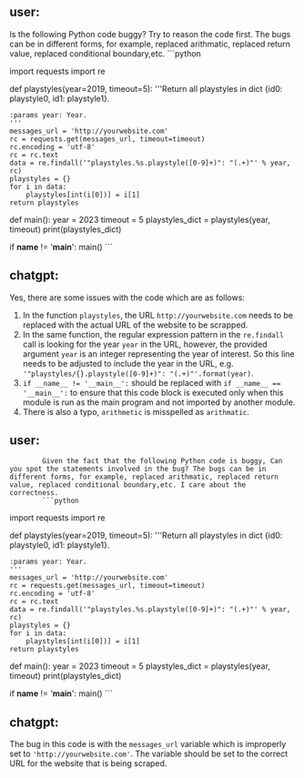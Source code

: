 

## user: 

Is the following Python code buggy? Try to reason the code first. The bugs can be in different forms, for example, replaced arithmatic, replaced return value, replaced conditional boundary,etc.
            ```python
            














import requests
import re

def playstyles(year=2019, timeout=5):
    '''Return all playstyles in dict {id0: playstyle0, id1: playstyle1}.

    :params year: Year.
    '''
    messages_url = 'http://yourwebsite.com'
    rc = requests.get(messages_url, timeout=timeout)
    rc.encoding = 'utf-8'
    rc = rc.text
    data = re.findall('"playstyles.%s.playstyle([0-9]+)": "(.+)"' % year, rc)
    playstyles = {}
    for i in data:
        playstyles[int(i[0])] = i[1]
    return playstyles

def main():
    year = 2023
    timeout = 5
    playstyles_dict = playstyles(year, timeout)
    print(playstyles_dict)

if __name__ != '__main__':
    main()
            ```
            

## chatgpt: 

Yes, there are some issues with the code which are as follows:

1. In the function `playstyles`, the URL `http://yourwebsite.com` needs to be replaced with the actual URL of the website to be scrapped. 
2. In the same function, the regular expression pattern in the `re.findall` call is looking for the year  `year` in the URL, however, the provided argument `year` is an integer representing the year of interest. So this line needs to be adjusted to include the year in the URL, e.g. `'"playstyles/{}.playstyle([0-9]+)": "(.+)"'.format(year)`.
3. `if __name__ != '__main__':` should be replaced with `if __name__ == '__main__':` to ensure that this code block is executed only when this module is run as the main program and not imported by another module.
4. There is also a typo, `arithmetic` is misspelled as `arithmatic`.

## user: 


            Given the fact that the following Python code is buggy, Can you spot the statements involved in the bug? The bugs can be in different forms, for example, replaced arithmatic, replaced return value, replaced conditional boundary,etc. I care about the correctness.
            ```python
            














import requests
import re

def playstyles(year=2019, timeout=5):
    '''Return all playstyles in dict {id0: playstyle0, id1: playstyle1}.

    :params year: Year.
    '''
    messages_url = 'http://yourwebsite.com'
    rc = requests.get(messages_url, timeout=timeout)
    rc.encoding = 'utf-8'
    rc = rc.text
    data = re.findall('"playstyles.%s.playstyle([0-9]+)": "(.+)"' % year, rc)
    playstyles = {}
    for i in data:
        playstyles[int(i[0])] = i[1]
    return playstyles

def main():
    year = 2023
    timeout = 5
    playstyles_dict = playstyles(year, timeout)
    print(playstyles_dict)

if __name__ != '__main__':
    main()
            ```
            

## chatgpt: 

The bug in this code is with the `messages_url` variable which is improperly set to `'http://yourwebsite.com'`. The variable should be set to the correct URL for the website that is being scraped.